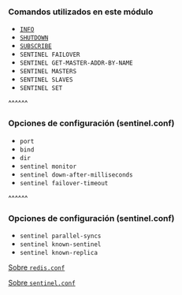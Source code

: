### Comandos utilizados en este módulo

* [`INFO`](https://redis.io/commands/info)
* [`SHUTDOWN`](https://redis.io/commands/shutdown)
* [`SUBSCRIBE`](https://redis.io/commands/subscribe)
* `SENTINEL FAILOVER`
* `SENTINEL GET-MASTER-ADDR-BY-NAME`
* `SENTINEL MASTERS`
* `SENTINEL SLAVES`
* `SENTINEL SET`

^^^^^^

### Opciones de configuración (sentinel.conf)

* `port`
* `bind`
* `dir` 
* `sentinel monitor` 
* `sentinel down-after-milliseconds` 
* `sentinel failover-timeout` 

^^^^^^

### Opciones de configuración (sentinel.conf)

* `sentinel parallel-syncs` 
* `sentinel known-sentinel`
* `sentinel known-replica`


[Sobre `redis.conf`](https://redis.io/topics/config)

[Sobre `sentinel.conf`](http://download.redis.io/redis-stable/sentinel.conf)